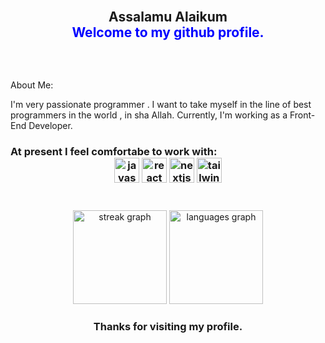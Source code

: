 <br clear="both">

<h2 align="center">Assalamu Alaikum <br> <span style="color:blue"> Welcome to my github profile.</span></h2>

###

<br clear="both">


###

 About Me:
<p> I'm very passionate programmer . I want to take myself in the line of best programmers in the world , in sha Allah. Currently, I'm working as a Front-End Developer. 



<br clear="both">
<h3> At present I feel comfortabe to work with:
<div align="center">
  <img src="https://cdn.jsdelivr.net/gh/devicons/devicon/icons/javascript/javascript-original.svg" height="40" alt="javascript logo"  />
  <img src="https://cdn.jsdelivr.net/gh/devicons/devicon/icons/react/react-original.svg" height="40" alt="react logo"  />
  <img src="https://cdn.jsdelivr.net/gh/devicons/devicon/icons/nextjs/nextjs-original.svg" height="40" alt="nextjs logo"  />
  <img src="https://cdn.jsdelivr.net/gh/devicons/devicon/icons/tailwindcss/tailwindcss-original-wordmark.svg" height="40" alt="tailwindcss logo"  />

</div>

###

<br clear="both">

<div align="center">
  <img src="https://streak-stats.demolab.com?user=KnockOutEZ&locale=en&mode=daily&theme=dracula&hide_border=false&border_radius=5" height="150" alt="streak graph"  />
  <img src="https://github-readme-stats.vercel.app/api/top-langs?username=KnockOutEZ&locale=en&hide_title=false&layout=compact&card_width=320&langs_count=5&theme=dracula&hide_border=false" height="150" alt="languages graph"  />
</div>




<h3 align='center'>Thanks for visiting my profile.</h2>